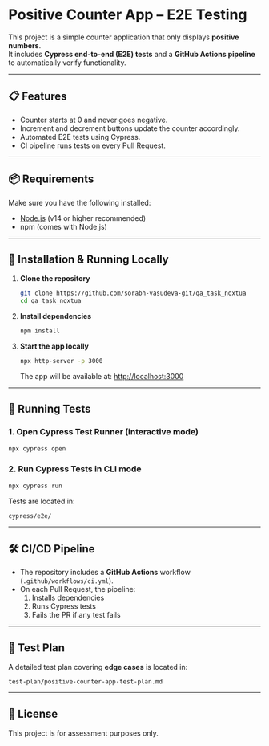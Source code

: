 # Positive Counter App – E2E Testing

This project is a simple counter application that only displays **positive numbers**.  
It includes **Cypress end-to-end (E2E) tests** and a **GitHub Actions pipeline** to automatically verify functionality.

---

## 📋 Features
- Counter starts at 0 and never goes negative.
- Increment and decrement buttons update the counter accordingly.
- Automated E2E tests using Cypress.
- CI pipeline runs tests on every Pull Request.

---

## 📦 Requirements
Make sure you have the following installed:
- [Node.js](https://nodejs.org/) (v14 or higher recommended)
- npm (comes with Node.js)

---

## 🚀 Installation & Running Locally

1. **Clone the repository**
   ```bash
   git clone https://github.com/sorabh-vasudeva-git/qa_task_noxtua
   cd qa_task_noxtua
   ```

2. **Install dependencies**
   ```bash
   npm install
   ```

3. **Start the app locally**
   ```bash
   npx http-server -p 3000
   ```
   The app will be available at: [http://localhost:3000](http://localhost:3000)

---

## 🧪 Running Tests

### 1. Open Cypress Test Runner (interactive mode)
```bash
npx cypress open
```

### 2. Run Cypress Tests in CLI mode
```bash
npx cypress run
```

Tests are located in:
```
cypress/e2e/
```

---

## 🛠 CI/CD Pipeline
- The repository includes a **GitHub Actions** workflow (`.github/workflows/ci.yml`).
- On each Pull Request, the pipeline:
  1. Installs dependencies
  2. Runs Cypress tests
  3. Fails the PR if any test fails

---

## 📄 Test Plan
A detailed test plan covering **edge cases** is located in:
```
test-plan/positive-counter-app-test-plan.md
```

---

## 📝 License
This project is for assessment purposes only.

